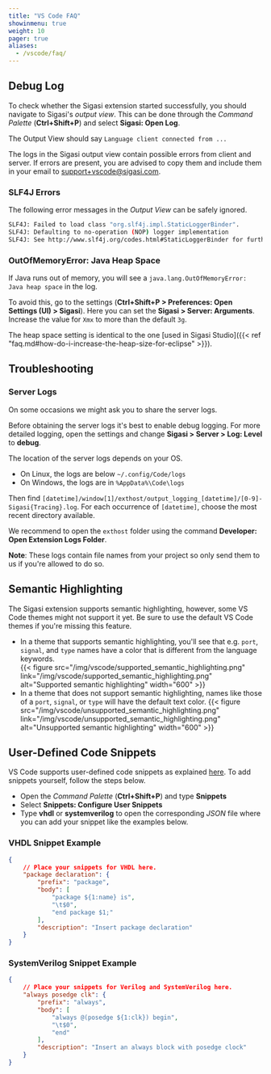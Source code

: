 ```yaml
---
title: "VS Code FAQ"
showinmenu: true
weight: 10
pager: true
aliases:
  - /vscode/faq/
---
```


## Debug Log

To check whether the Sigasi extension started successfully, you should navigate to Sigasi's _output view_.
This can be done through the _Command Palette_ (**Ctrl+Shift+P**) and select **Sigasi: Open Log**.

The Output View should say `Language client connected from ...`

The logs in the Sigasi output view contain possible errors from client and server.
If errors are present, you are advised to copy them and include them in your email to [support+vscode@sigasi.com](mailto:support+vscode@sigasi.com).

### SLF4J Errors

The following error messages in the _Output View_ can be safely ignored.

``` sh
SLF4J: Failed to load class "org.slf4j.impl.StaticLoggerBinder".
SLF4J: Defaulting to no-operation (NOP) logger implementation
SLF4J: See http://www.slf4j.org/codes.html#StaticLoggerBinder for further details.
```

### OutOfMemoryError: Java Heap Space

If Java runs out of memory, you will see a `java.lang.OutOfMemoryError: Java heap space` in the log.

To avoid this, go to the settings (**Ctrl+Shift+P > Preferences: Open Settings (UI) > Sigasi**).
Here you can set the **Sigasi > Server: Arguments**. Increase the value for `Xmx` to more than the default `3g`.

The heap space setting is identical to the one [used in Sigasi Studio]({{< ref "faq.md#how-do-i-increase-the-heap-size-for-eclipse" >}}).

## Troubleshooting

### Server Logs

On some occasions we might ask you to share the server logs.

Before obtaining the server logs it's best to enable debug logging.
For more detailed logging, open the settings and change **Sigasi > Server > Log: Level** to **debug**.  

The location of the server logs depends on your OS.

* On Linux, the logs are below `~/.config/Code/logs`
* On Windows, the logs are in `%AppData%\Code\logs`

Then find `[datetime]/window[1]/exthost/output_logging_[datetime]/[0-9]-Sigasi{Tracing}.log`.
For each occurrence of `[datetime]`, choose the most recent directory available.

We recommend to open the `exthost` folder using the command **Developer: Open Extension Logs Folder**.

**Note**: These logs contain file names from your project so only send them to us if you're allowed to do so.

## Semantic Highlighting

The Sigasi extension supports semantic highlighting, however, some VS Code themes might not support it yet.
Be sure to use the default VS Code themes if you're missing this feature.

* In a theme that supports semantic highlighting, you'll see that e.g. `port`, `signal`, and `type` names have a color that is different from the language keywords.  
{{< figure src="/img/vscode/supported_semantic_highlighting.png" link="/img/vscode/supported_semantic_highlighting.png" alt="Supported semantic highlighting" width="600" >}}
* In a theme that does not support semantic highlighting, names like those of a `port`, `signal`, or `type` will have the default text color.
{{< figure src="/img/vscode/unsupported_semantic_highlighting.png" link="/img/vscode/unsupported_semantic_highlighting.png" alt="Unsupported semantic highlighting" width="600" >}}

## User-Defined Code Snippets

VS Code supports user-defined code snippets as explained [here](https://code.visualstudio.com/docs/editor/userdefinedsnippets). To add snippets yourself, follow the steps below.

* Open the _Command Palette_ (**Ctrl+Shift+P**) and type **Snippets**
* Select **Snippets: Configure User Snippets**
* Type **vhdl** or **systemverilog** to open the corresponding _JSON_ file where you can add your snippet like the examples below.

### VHDL Snippet Example

``` json
{
    // Place your snippets for VHDL here.
    "package declaration": {
        "prefix": "package",
        "body": [
            "package ${1:name} is",
            "\t$0",
            "end package $1;"
        ],
        "description": "Insert package declaration"
    }
}
```

### SystemVerilog Snippet Example

```json
{
    // Place your snippets for Verilog and SystemVerilog here.
    "always posedge clk": {
        "prefix": "always",
        "body": [
            "always @(posedge ${1:clk}) begin",
            "\t$0",
            "end"
        ],
        "description": "Insert an always block with posedge clock"
    }
}
```
